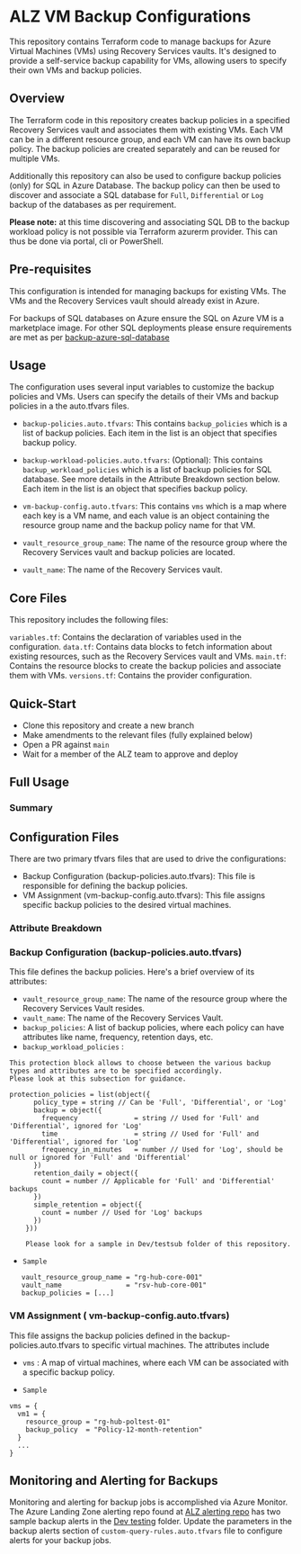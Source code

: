 # ALZ VM Backup Configurations

This repository contains Terraform code to manage backups for Azure Virtual Machines (VMs) using Recovery Services vaults. It's designed to provide a self-service backup capability for VMs, allowing users to specify their own VMs and backup policies.

## Overview

The Terraform code in this repository creates backup policies in a specified Recovery Services vault and associates them with existing VMs. Each VM can be in a different resource group, and each VM can have its own backup policy. The backup policies are created separately and can be reused for multiple VMs.

Additionally this repository can also be used to configure backup policies (only) for SQL in Azure Database. The backup policy can then be used to discover and associate a SQL database for `Full`, `Differential` or `Log` backup of the databases as per requirement.

**Please note:** at this time discovering and associating SQL DB to the backup workload policy is not possible via Terraform azurerm provider. This can thus be done via portal, cli or PowerShell.

## Pre-requisites

This configuration is intended for managing backups for existing VMs. The VMs and the Recovery Services vault should already exist in Azure.

For backups of SQL databases on Azure ensure the SQL on Azure VM is a marketplace image. For other SQL deployments please ensure requirements are met as per [backup-azure-sql-database](https://learn.microsoft.com/en-us/azure/backup/backup-azure-sql-database)

## Usage

The configuration uses several input variables to customize the backup policies and VMs.
Users can specify the details of their VMs and backup policies in a the auto.tfvars files.

- `backup-policies.auto.tfvars`: This contains `backup_policies` which is a list of backup policies. Each item in the list is an object that specifies backup policy.

- `backup-workload-policies.auto.tfvars`: (Optional): This contains `backup_workload_policies` which is a list of backup policies for SQL database. See more details in the Attribute Breakdown section below. Each item in the list is an object that specifies backup policy.

- `vm-backup-config.auto.tfvars`: This contains `vms` which is a map where each key is a VM name, and each value is an object containing the resource group name and the backup policy name for that VM.

- `vault_resource_group_name`: The name of the resource group where the Recovery Services vault and backup policies are located.

- `vault_name`: The name of the Recovery Services vault.

## Core Files

This repository includes the following files:

`variables.tf`: Contains the declaration of variables used in the configuration.
`data.tf`: Contains data blocks to fetch information about existing resources, such as the Recovery Services vault and VMs.
`main.tf`: Contains the resource blocks to create the backup policies and associate them with VMs.
`versions.tf`: Contains the provider configuration.

## Quick-Start

- Clone this repository and create a new branch
- Make amendments to the relevant files (fully explained below)
- Open a PR against `main`
- Wait for a member of the ALZ team to approve and deploy

## Full Usage

### Summary

## Configuration Files

There are two primary tfvars files that are used to drive the configurations:

- Backup Configuration (backup-policies.auto.tfvars): This file is responsible for defining the backup policies.
- VM Assignment (vm-backup-config.auto.tfvars): This file assigns specific backup policies to the desired virtual machines.

### Attribute Breakdown

### Backup Configuration (backup-policies.auto.tfvars)

This file defines the backup policies. Here's a brief overview of its attributes:

- `vault_resource_group_name`: The name of the resource group where the Recovery Services Vault resides.
- `vault_name`: The name of the Recovery Services Vault.
- `backup_policies`: A list of backup policies, where each policy can have attributes like name, frequency, retention days, etc.
- `backup_workload_policies` :

```
This protection block allows to choose between the various backup types and attributes are to be specified accordingly.
Please look at this subsection for guidance.

protection_policies = list(object({
      policy_type = string // Can be 'Full', 'Differential', or 'Log'
      backup = object({
        frequency              = string // Used for 'Full' and 'Differential', ignored for 'Log'
        time                   = string // Used for 'Full' and 'Differential', ignored for 'Log'
        frequency_in_minutes   = number // Used for 'Log', should be null or ignored for 'Full' and 'Differential'
      })
      retention_daily = object({
        count = number // Applicable for 'Full' and 'Differential' backups
      })
      simple_retention = object({
        count = number // Used for 'Log' backups
      })
    }))

    Please look for a sample in Dev/testsub folder of this repository.
```

- `Sample`

```
   vault_resource_group_name = "rg-hub-core-001"
   vault_name                = "rsv-hub-core-001"
   backup_policies = [...]
```

### VM Assignment ( vm-backup-config.auto.tfvars)

This file assigns the backup policies defined in the backup-policies.auto.tfvars to specific virtual machines. The attributes include

- `vms` : A map of virtual machines, where each VM can be associated with a specific backup policy.

- `Sample`

```
vms = {
  vm1 = {
    resource_group = "rg-hub-poltest-01"
    backup_policy  = "Policy-12-month-retention"
  }
  ...
}
```

## Monitoring and Alerting for Backups

Monitoring and alerting for backup jobs is accomplished via Azure Monitor. The Azure Landing Zone alerting repo found at [ALZ alerting repo](https://github.com/ministryofjustice/staff-infrastructure-alz-monitor-alerts) has two sample backup alerts in the [Dev testing](https://github.com/ministryofjustice/staff-infrastructure-alz-monitor-alerts/tree/main/terraform/environments/dev/testing) folder. Update the parameters in the backup alerts section of `custom-query-rules.auto.tfvars` file to configure alerts for your backup jobs.
